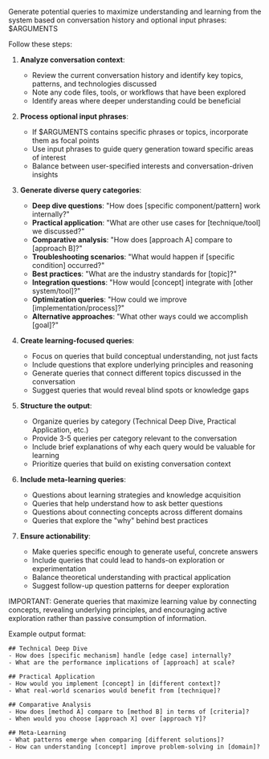 Generate potential queries to maximize understanding and learning from the system based on conversation history and optional input phrases: $ARGUMENTS

Follow these steps:

1. **Analyze conversation context**:
   - Review the current conversation history and identify key topics, patterns, and technologies discussed
   - Note any code files, tools, or workflows that have been explored
   - Identify areas where deeper understanding could be beneficial

2. **Process optional input phrases**:
   - If $ARGUMENTS contains specific phrases or topics, incorporate them as focal points
   - Use input phrases to guide query generation toward specific areas of interest
   - Balance between user-specified interests and conversation-driven insights

3. **Generate diverse query categories**:
   - **Deep dive questions**: "How does [specific component/pattern] work internally?"
   - **Practical application**: "What are other use cases for [technique/tool] we discussed?"
   - **Comparative analysis**: "How does [approach A] compare to [approach B]?"
   - **Troubleshooting scenarios**: "What would happen if [specific condition] occurred?"
   - **Best practices**: "What are the industry standards for [topic]?"
   - **Integration questions**: "How would [concept] integrate with [other system/tool]?"
   - **Optimization queries**: "How could we improve [implementation/process]?"
   - **Alternative approaches**: "What other ways could we accomplish [goal]?"

4. **Create learning-focused queries**:
   - Focus on queries that build conceptual understanding, not just facts
   - Include questions that explore underlying principles and reasoning
   - Generate queries that connect different topics discussed in the conversation
   - Suggest queries that would reveal blind spots or knowledge gaps

5. **Structure the output**:
   - Organize queries by category (Technical Deep Dive, Practical Application, etc.)
   - Provide 3-5 queries per category relevant to the conversation
   - Include brief explanations of why each query would be valuable for learning
   - Prioritize queries that build on existing conversation context

6. **Include meta-learning queries**:
   - Questions about learning strategies and knowledge acquisition
   - Queries that help understand how to ask better questions
   - Questions about connecting concepts across different domains
   - Queries that explore the "why" behind best practices

7. **Ensure actionability**:
   - Make queries specific enough to generate useful, concrete answers
   - Include queries that could lead to hands-on exploration or experimentation
   - Balance theoretical understanding with practical application
   - Suggest follow-up question patterns for deeper exploration

IMPORTANT: Generate queries that maximize learning value by connecting concepts, revealing underlying principles, and encouraging active exploration rather than passive consumption of information.

Example output format:
```
## Technical Deep Dive
- How does [specific mechanism] handle [edge case] internally?
- What are the performance implications of [approach] at scale?

## Practical Application  
- How would you implement [concept] in [different context]?
- What real-world scenarios would benefit from [technique]?

## Comparative Analysis
- How does [method A] compare to [method B] in terms of [criteria]?
- When would you choose [approach X] over [approach Y]?

## Meta-Learning
- What patterns emerge when comparing [different solutions]?
- How can understanding [concept] improve problem-solving in [domain]?
```

